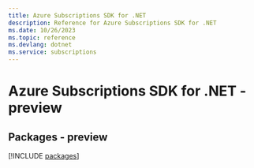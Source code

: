 ```yaml
---
title: Azure Subscriptions SDK for .NET
description: Reference for Azure Subscriptions SDK for .NET
ms.date: 10/26/2023
ms.topic: reference
ms.devlang: dotnet
ms.service: subscriptions
---
```

# Azure Subscriptions SDK for .NET - preview
## Packages - preview
[!INCLUDE [packages](subscriptions-index.md)]